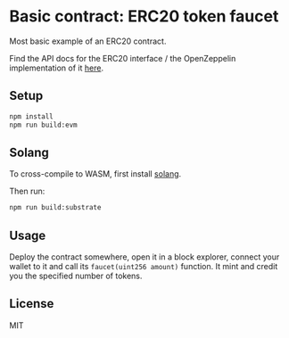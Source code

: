 # Basic contract: ERC20 token faucet

Most basic example of an ERC20 contract.

Find the API docs for the ERC20 interface / the OpenZeppelin implementation of it [here](https://docs.openzeppelin.com/contracts/4.x/api/token/erc20#ERC20).

## Setup

```sh
npm install
npm run build:evm
```

## Solang

To cross-compile to WASM, first install [solang](https://github.com/hyperledger-labs/solang).

Then run:

```sh
npm run build:substrate
```

## Usage

Deploy the contract somewhere, open it in a block explorer, connect your wallet to it and call its `faucet(uint256 amount)` function. It mint and credit you the specified number of tokens.

## License

MIT
